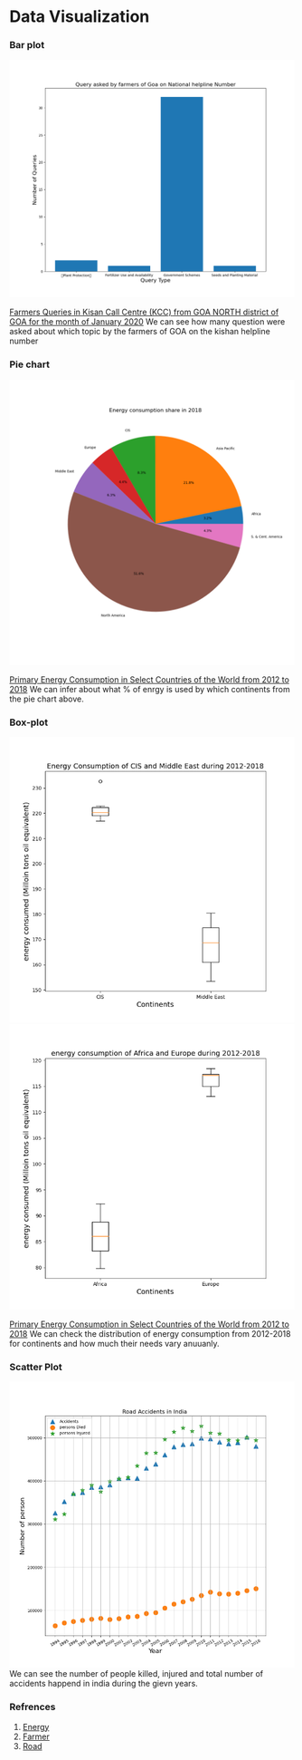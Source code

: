 # Data Visualization

### Bar plot 
<img src="Script/image/Bar_plt.png"/>

[Farmers Queries in Kisan Call Centre (KCC) from GOA NORTH district of GOA for the month of January 2020](Farmer)
We can see how many question were asked about which topic by the farmers of GOA on the kishan helpline number



### Pie chart 
<img src="Script/image/pie_plot.png"/>

[Primary Energy Consumption in Select Countries of the World from 2012 to 2018](Energy)
We can infer about what % of enrgy is used by which continents from the pie chart above.

### Box-plot
<img src="Script/image/Box-plot1.png">
<img src="Script/image/Box-plot2.png">

[Primary Energy Consumption in Select Countries of the World from 2012 to 2018](Energy)
We can check the distribution of energy consumption from 2012-2018 for continents and how much their needs vary anuuanly.

### Scatter Plot
<img src="Script/image/scatter_plot.png">
We can see the number of people killed, injured and total number of accidents happend in india during the gievn years. 


### Refrences

1. [Energy](Energy)
2. [Farmer](Farmer)
3. [Road](Road) 


[Energy]: https://data.gov.in/resources/primary-energy-consumption-in-select-countries-of-the-world-from-2012-
[Farmer]: https://data.gov.in/resources/farmers-queries-kisan-call-centre-kcc-goa-north-district-goa-month-january-2020
[Road]: https://data.gov.in/resources/road-accidents-persons-killed-and-injured-1970-2017